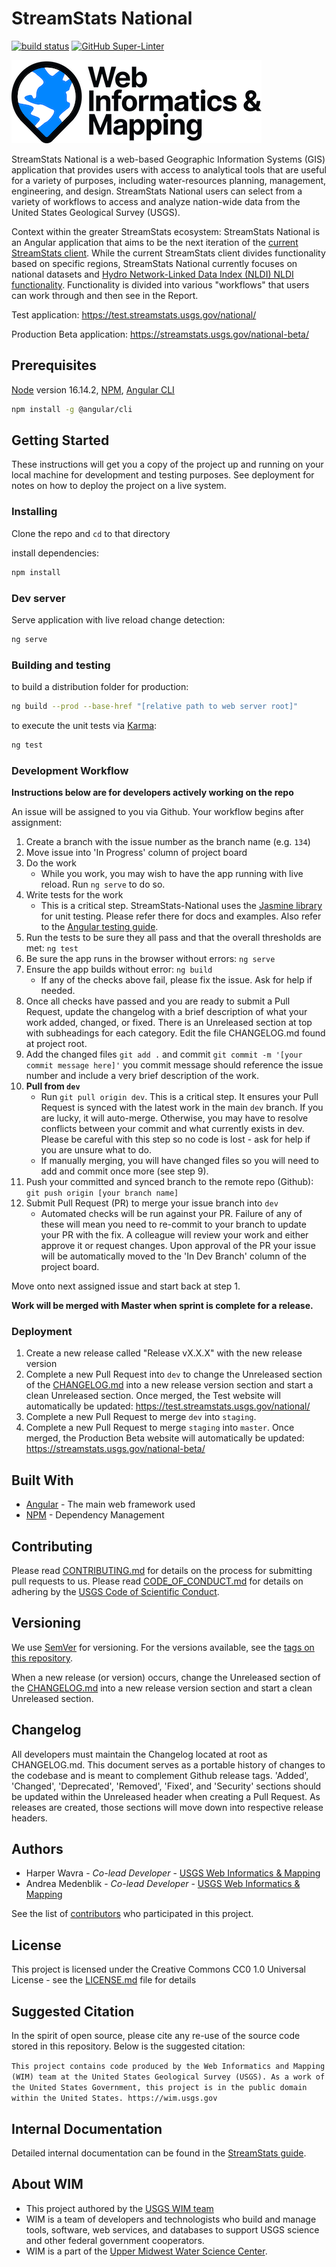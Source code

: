 # StreamStats National

[![build status](https://github.com/USGS-WiM/StreamStats-National/workflows/Build/badge.svg)](https://github.com/coryrylan/angular-github-actions/actions) [![GitHub Super-Linter](https://github.com/USGS-WiM/StreamStats-National/workflows/Lint%20Code%20Base/badge.svg)](https://github.com/marketplace/actions/super-linter)

![WiM](wim.png)

StreamStats National is a web-based Geographic Information Systems (GIS) application that provides users with access to analytical tools that are useful for a variety of purposes, including water-resources planning, management, engineering, and design. StreamStats National users can select from a variety of workflows to access and analyze nation-wide data from the United States Geological Survey (USGS).

Context within the greater StreamStats ecosystem: StreamStats National is an Angular application that aims to be the next iteration of the [current StreamStats client](https://streamstats.usgs.gov/ss). While the current StreamStats client divides functionality based on specific regions, StreamStats National currently focuses on national datasets and [Hydro Network-Linked Data Index (NLDI) NLDI functionality](https://waterdata.usgs.gov/blog/nldi-intro/). Functionality is divided into various "workflows" that users can work through and then see in the Report. 

Test application: https://test.streamstats.usgs.gov/national/

Production Beta application: https://streamstats.usgs.gov/national-beta/

## Prerequisites

[Node](https://nodejs.org/en/) version 16.14.2, [NPM](https://www.npmjs.com/), [Angular CLI](https://cli.angular.io/)

```bash
npm install -g @angular/cli
```

## Getting Started

These instructions will get you a copy of the project up and running on your local machine for development and testing purposes. See deployment for notes on how to deploy the project on a live system.

### Installing

Clone the repo and `cd` to that directory

install dependencies:

```bash
npm install
```

### Dev server

Serve application with live reload change detection:

```bash
ng serve
```

### Building and testing

to build a distribution folder for production:

```bash
ng build --prod --base-href "[relative path to web server root]"
```

to execute the unit tests via [Karma](https://karma-runner.github.io):

```bash
ng test
```

### Development Workflow

**Instructions below are for developers actively working on the repo**

An issue will be assigned to you via Github. Your workflow begins after assignment:

1. Create a branch with the issue number as the branch name (e.g. `134`)
2. Move issue into 'In Progress' column of project board
3. Do the work
    - While you work, you may wish to have the app running with live reload. Run `ng serve` to do so.
4. Write tests for the work
    - This is a critical step. StreamStats-National uses the [Jasmine library](https://jasmine.github.io/) for unit testing. Please refer there for docs and examples. Also refer to the [Angular testing guide](https://angular.io/guide/testing).
5. Run the tests to be sure they all pass and that the overall thresholds are met: `ng test`
6. Be sure the app runs in the browser without errors: `ng serve`
7. Ensure the app builds without error: `ng build`
    - If any of the checks above fail, please fix the issue. Ask for help if needed.
8. Once all checks have passed and you are ready to submit a Pull Request, update the changelog with a brief description of what your work added, changed, or fixed. There is an Unreleased section at top with subheadings for each category. Edit the file CHANGELOG.md found at project root.
9. Add the changed files `git add .` and commit `git commit -m '[your commit message here]'` you commit message should reference the issue number and include a very brief description of the work.
10. **Pull from `dev`**
    - Run `git pull origin dev`. This is a critical step. It ensures your Pull Request is synced with the latest work in the main `dev` branch. If you are lucky, it will auto-merge. Otherwise, you may have to resolve conflicts between your commit and what currently exists in dev. Please be careful with this step so no code is lost - ask for help if you are unsure what to do.
    - If manually merging, you will have changed files so you will need to add and commit once more (see step 9).
11. Push your committed and synced branch to the remote repo (Github): `git push origin [your branch name]`
12. Submit Pull Request (PR) to merge your issue branch into `dev`
    - Automated checks will be run against your PR. Failure of any of these will mean you need to re-commit to your branch to update your PR with the fix. A colleague will review your work and either approve it or request changes. Upon approval of the PR your issue will be automatically moved to the 'In Dev Branch' column of the project board.

Move onto next assigned issue and start back at step 1.

**Work will be merged with Master when sprint is complete for a release.**

### Deployment

1. Create a new release called "Release vX.X.X" with the new release version
2. Complete a new Pull Request into `dev` to change the Unreleased section of the [CHANGELOG.md](CHANGELOG.md) into a new release version section and start a clean Unreleased section. Once merged, the Test website will automatically be updated: https://test.streamstats.usgs.gov/national/
3. Complete a new Pull Request to merge `dev` into `staging`. 
4. Complete a new Pull Request to merge `staging` into `master`. Once merged, the Production Beta website will automatically be updated: https://streamstats.usgs.gov/national-beta/


## Built With

-   [Angular](https://angular.io/) - The main web framework used
-   [NPM](https://www.npmjs.com/) - Dependency Management

## Contributing

Please read [CONTRIBUTING.md](CONTRIBUTING.md) for details on the process for submitting pull requests to us. Please read [CODE_OF_CONDUCT.md](CODE_OF_CONDUCT.md) for details on adhering by the [USGS Code of Scientific Conduct](https://www2.usgs.gov/fsp/fsp_code_of_scientific_conduct.asp).

## Versioning

We use [SemVer](http://semver.org/) for versioning. For the versions available, see the [tags on this repository](../../tags).

When a new release (or version) occurs, change the Unreleased section of the [CHANGELOG.md](CHANGELOG.md) into a new release version section and start a clean Unreleased section.

## Changelog

All developers must maintain the Changelog located at root as CHANGELOG.md. This document serves as a portable history of changes to the codebase and is meant to complement Github release tags. 'Added', 'Changed', 'Deprecated', 'Removed', 'Fixed', and 'Security' sections should be updated within the Unreleased header when creating a Pull Request. As releases are created, those sections will move down into respective release headers.

## Authors

- Harper Wavra - _Co-lead Developer_ - [USGS Web Informatics & Mapping](https://wim.usgs.gov/)
- Andrea Medenblik - _Co-lead Developer_ - [USGS Web Informatics & Mapping](https://wim.usgs.gov/)

See the list of [contributors](../../graphs/contributors) who participated in this project.

## License

This project is licensed under the Creative Commons CC0 1.0 Universal License - see the [LICENSE.md](LICENSE.md) file for details

## Suggested Citation

In the spirit of open source, please cite any re-use of the source code stored in this repository. Below is the suggested citation:

`This project contains code produced by the Web Informatics and Mapping (WIM) team at the United States Geological Survey (USGS). As a work of the United States Government, this project is in the public domain within the United States. https://wim.usgs.gov`

## Internal Documentation

Detailed internal documentation can be found in the [StreamStats guide](https://doimspp.sharepoint.com/:o:/r/sites/GS-UMidWIM/_layouts/15/Doc.aspx?sourcedoc=%7B86ee3545-8271-46a1-b16f-158b12f19ba3%7D&action=edit&wd=target(Introduction.one%7CFA6D5C1D-D7FB-4D35-B339-992EF3438208%2FStreamStats%20National%7C65D70672-670D-410E-8673-5E2E04AE7999%2F)onenote%3Ahttps%3A%2F%2Fdoimspp.sharepoint.com%2Fsites%2FGS-UMidWIM%2FShared%20Documents%2FProjects%2FStreamstats%20Ecosystem%2FKJ%27s%20Guide%20to%20StreamStats%201%2FIntroduction.one#StreamStats%20National%26section-id%3D%7BFA6D5C1D-D7FB-4D35-B339-992EF3438208%7D%26page-id%3D%7B65D70672-670D-410E-8673-5E2E04AE7999%7D%26end).

## About WIM

-   This project authored by the [USGS WIM team](https://wim.usgs.gov)
-   WIM is a team of developers and technologists who build and manage tools, software, web services, and databases to support USGS science and other federal government cooperators.
-   WIM is a part of the [Upper Midwest Water Science Center](https://www.usgs.gov/centers/upper-midwest-water-science-center).
